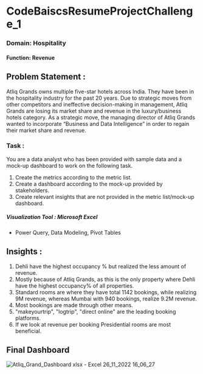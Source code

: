 # CodeBaiscsResumeProjectChallenge_1
### Domain:  Hospitality
#### Function: Revenue

## Problem Statement :
Atliq Grands owns multiple five-star hotels across India. They have been in the hospitality industry for the past 20 years. Due to strategic moves from other competitors and ineffective decision-making in management, Atliq Grands are losing its market share and revenue in the luxury/business hotels category. As a strategic move, the managing director of Atliq Grands wanted to incorporate “Business and Data Intelligence” in order to regain their market share and revenue.
### Task :
You are a data analyst who has been provided with sample data and a mock-up dashboard to work on the following task.
1. Create the metrics according to the metric list.
2. Create a dashboard according to the mock-up provided by stakeholders.
3. Create relevant insights that are not provided in the metric list/mock-up dashboard.

##### Visualization Tool : Microsoft Excel
* Power Query, Data Modeling, Pivot Tables

## Insights :
1) Dehli have the highest occupancy % but realized the less amount of revenue.
2) Mostly because of Atliq Grands, as this is the only property where Dehli have the highest occupancy% of all properties.
3) Standard rooms are where they have total 1142 bookings, while realizing 9M revenue, whereas Mumbai with 940 bookings,
	realize 9.2M revenue.
4) Most bookings are made through other means.
5) "makeyourtrip", "logtrip", "direct online" are the leading booking platforms.
5) If we look at revenue per booking Presidential rooms are most beneficial.

## Final Dashboard
![Atliq_Grand_Dashboard xlsx - Excel 26_11_2022 16_06_27](https://user-images.githubusercontent.com/44581625/204087032-c0fc8d7b-deea-4ba4-8d25-92860c1a3e2e.png)
